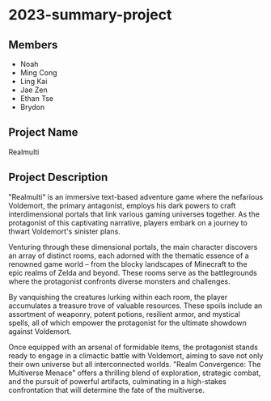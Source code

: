 # 2023-summary-project

## Members

- Noah
- Ming Cong
- Ling Kai
- Jae Zen
- Ethan Tse
- Brydon

## Project Name

Realmulti

## Project Description

"Realmulti" is an immersive text-based adventure game where the nefarious Voldemort, the primary antagonist, employs his dark powers to craft interdimensional portals that link various gaming universes together. As the protagonist of this captivating narrative, players embark on a journey to thwart Voldemort's sinister plans.

Venturing through these dimensional portals, the main character discovers an array of distinct rooms, each adorned with the thematic essence of a renowned game world – from the blocky landscapes of Minecraft to the epic realms of Zelda and beyond. These rooms serve as the battlegrounds where the protagonist confronts diverse monsters and challenges.

By vanquishing the creatures lurking within each room, the player accumulates a treasure trove of valuable resources. These spoils include an assortment of weaponry, potent potions, resilient armor, and mystical spells, all of which empower the protagonist for the ultimate showdown against Voldemort.

Once equipped with an arsenal of formidable items, the protagonist stands ready to engage in a climactic battle with Voldemort, aiming to save not only their own universe but all interconnected worlds. "Realm Convergence: The Multiverse Menace" offers a thrilling blend of exploration, strategic combat, and the pursuit of powerful artifacts, culminating in a high-stakes confrontation that will determine the fate of the multiverse.
